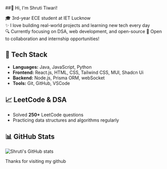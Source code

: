 

##👋 Hi, I'm Shruti Tiwari!

🎓 3rd-year ECE student at IET Lucknow  
✨ I love building real-world projects and learning new tech every day  
🔍 Currently focusing on DSA, web development, and open-source
🤝 Open to collaboration and internship opportunities!

## 🚀 Tech Stack
- **Languages:** Java, JavaScript, Python
- **Frontend:** React.js, HTML, CSS, Tailwind CSS, MUI, Shadcn Ui
- **Backend:** Node.js, Prisma ORM, webSocket
- **Tools:** Git, GitHub, VSCode

## 📈 LeetCode & DSA
- Solved **250+** LeetCode questions
- Practicing data structures and algorithms regularly


## 📊 GitHub Stats
![Shruti's GitHub stats](https://github-readme-stats.vercel.app/api?username=Shruti0534&show_icons=true&theme=radical)


 Thanks for visiting my github
